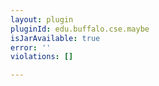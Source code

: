 ```yaml
---
layout: plugin
pluginId: edu.buffalo.cse.maybe
isJarAvailable: true
error: ''
violations: []

---
```

